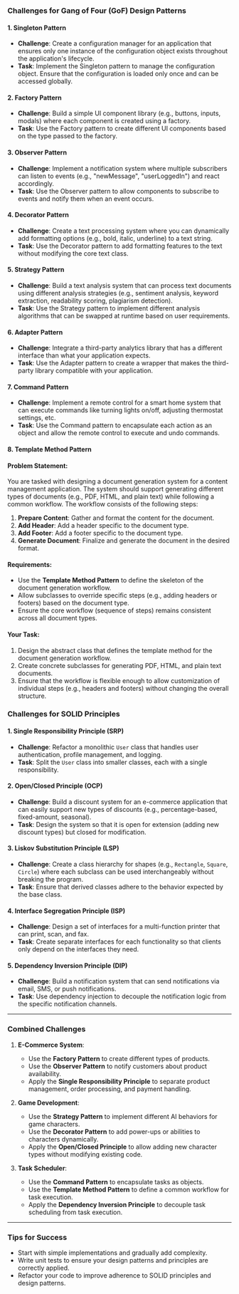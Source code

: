### **Challenges for Gang of Four (GoF) Design Patterns**

#### **1. Singleton Pattern**

- **Challenge**: Create a configuration manager for an application that ensures only one instance of the configuration object exists throughout the application's lifecycle.
- **Task**: Implement the Singleton pattern to manage the configuration object. Ensure that the configuration is loaded only once and can be accessed globally.

#### **2. Factory Pattern**

- **Challenge**: Build a simple UI component library (e.g., buttons, inputs, modals) where each component is created using a factory.
- **Task**: Use the Factory pattern to create different UI components based on the type passed to the factory.

#### **3. Observer Pattern**

- **Challenge**: Implement a notification system where multiple subscribers can listen to events (e.g., "newMessage", "userLoggedIn") and react accordingly.
- **Task**: Use the Observer pattern to allow components to subscribe to events and notify them when an event occurs.

#### **4. Decorator Pattern**

- **Challenge**: Create a text processing system where you can dynamically add formatting options (e.g., bold, italic, underline) to a text string.
- **Task**: Use the Decorator pattern to add formatting features to the text without modifying the core text class.

#### **5. Strategy Pattern**

- **Challenge**: Build a text analysis system that can process text documents using different analysis strategies (e.g., sentiment analysis, keyword extraction, readability scoring, plagiarism detection).
- **Task**: Use the Strategy pattern to implement different analysis algorithms that can be swapped at runtime based on user requirements.

#### **6. Adapter Pattern**

- **Challenge**: Integrate a third-party analytics library that has a different interface than what your application expects.
- **Task**: Use the Adapter pattern to create a wrapper that makes the third-party library compatible with your application.

#### **7. Command Pattern**

- **Challenge**: Implement a remote control for a smart home system that can execute commands like turning lights on/off, adjusting thermostat settings, etc.
- **Task**: Use the Command pattern to encapsulate each action as an object and allow the remote control to execute and undo commands.

#### **8. Template Method Pattern**

#### Problem Statement:

You are tasked with designing a document generation system for a content management application. The system should support generating different types of documents (e.g., PDF, HTML, and plain text) while following a common workflow. The workflow consists of the following steps:

1. **Prepare Content**: Gather and format the content for the document.
2. **Add Header**: Add a header specific to the document type.
3. **Add Footer**: Add a footer specific to the document type.
4. **Generate Document**: Finalize and generate the document in the desired format.

#### Requirements:

- Use the **Template Method Pattern** to define the skeleton of the document generation workflow.
- Allow subclasses to override specific steps (e.g., adding headers or footers) based on the document type.
- Ensure the core workflow (sequence of steps) remains consistent across all document types.

#### Your Task:

1. Design the abstract class that defines the template method for the document generation workflow.
2. Create concrete subclasses for generating PDF, HTML, and plain text documents.
3. Ensure that the workflow is flexible enough to allow customization of individual steps (e.g., headers and footers) without changing the overall structure.

### **Challenges for SOLID Principles**

#### **1. Single Responsibility Principle (SRP)**

- **Challenge**: Refactor a monolithic `User` class that handles user authentication, profile management, and logging.
- **Task**: Split the `User` class into smaller classes, each with a single responsibility.

#### **2. Open/Closed Principle (OCP)**

- **Challenge**: Build a discount system for an e-commerce application that can easily support new types of discounts (e.g., percentage-based, fixed-amount, seasonal).
- **Task**: Design the system so that it is open for extension (adding new discount types) but closed for modification.

#### **3. Liskov Substitution Principle (LSP)**

- **Challenge**: Create a class hierarchy for shapes (e.g., `Rectangle`, `Square`, `Circle`) where each subclass can be used interchangeably without breaking the program.
- **Task**: Ensure that derived classes adhere to the behavior expected by the base class.

#### **4. Interface Segregation Principle (ISP)**

- **Challenge**: Design a set of interfaces for a multi-function printer that can print, scan, and fax.
- **Task**: Create separate interfaces for each functionality so that clients only depend on the interfaces they need.

#### **5. Dependency Inversion Principle (DIP)**

- **Challenge**: Build a notification system that can send notifications via email, SMS, or push notifications.
- **Task**: Use dependency injection to decouple the notification logic from the specific notification channels.

---

### **Combined Challenges**

1. **E-Commerce System**:

   - Use the **Factory Pattern** to create different types of products.
   - Use the **Observer Pattern** to notify customers about product availability.
   - Apply the **Single Responsibility Principle** to separate product management, order processing, and payment handling.

2. **Game Development**:

   - Use the **Strategy Pattern** to implement different AI behaviors for game characters.
   - Use the **Decorator Pattern** to add power-ups or abilities to characters dynamically.
   - Apply the **Open/Closed Principle** to allow adding new character types without modifying existing code.

3. **Task Scheduler**:
   - Use the **Command Pattern** to encapsulate tasks as objects.
   - Use the **Template Method Pattern** to define a common workflow for task execution.
   - Apply the **Dependency Inversion Principle** to decouple task scheduling from task execution.

---

### **Tips for Success**

- Start with simple implementations and gradually add complexity.
- Write unit tests to ensure your design patterns and principles are correctly applied.
- Refactor your code to improve adherence to SOLID principles and design patterns.
